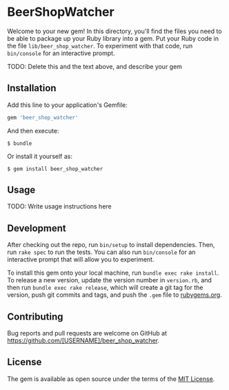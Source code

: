 # BeerShopWatcher

Welcome to your new gem! In this directory, you'll find the files you need to be able to package up your Ruby library into a gem. Put your Ruby code in the file `lib/beer_shop_watcher`. To experiment with that code, run `bin/console` for an interactive prompt.

TODO: Delete this and the text above, and describe your gem

## Installation

Add this line to your application's Gemfile:

```ruby
gem 'beer_shop_watcher'
```

And then execute:

    $ bundle

Or install it yourself as:

    $ gem install beer_shop_watcher

## Usage

TODO: Write usage instructions here

## Development

After checking out the repo, run `bin/setup` to install dependencies. Then, run `rake spec` to run the tests. You can also run `bin/console` for an interactive prompt that will allow you to experiment.

To install this gem onto your local machine, run `bundle exec rake install`. To release a new version, update the version number in `version.rb`, and then run `bundle exec rake release`, which will create a git tag for the version, push git commits and tags, and push the `.gem` file to [rubygems.org](https://rubygems.org).

## Contributing

Bug reports and pull requests are welcome on GitHub at https://github.com/[USERNAME]/beer_shop_watcher.

## License

The gem is available as open source under the terms of the [MIT License](https://opensource.org/licenses/MIT).
